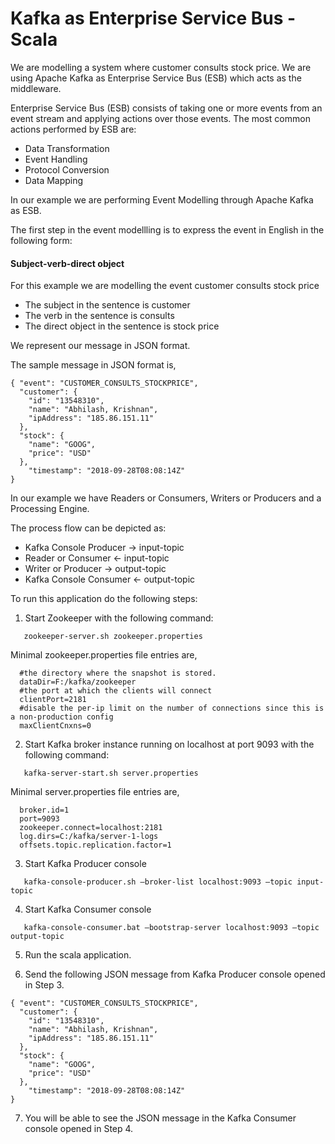 # Kafka as Enterprise Service Bus - Scala 

We are modelling a system where customer consults stock price. We are using Apache Kafka as Enterprise Service Bus (ESB) which acts as the middleware.

Enterprise Service Bus (ESB) consists of taking one or more events from an event stream and applying actions over those events. The most common actions performed by ESB are:

* Data Transformation
* Event Handling
* Protocol Conversion
* Data Mapping

In our example we are performing Event Modelling through Apache Kafka as ESB.

The first step in the event modellling is to express the event in English in the following form:

#### Subject-verb-direct object

For this example we are modelling the event customer consults stock price

* The subject in the sentence is customer
* The verb in the sentence is consults
* The direct object in the sentence is stock price

We represent our message in JSON format.

The sample message in JSON format is,

```
{ "event": "CUSTOMER_CONSULTS_STOCKPRICE",
  "customer": {
    "id": "13548310",
    "name": "Abhilash, Krishnan",
    "ipAddress": "185.86.151.11"
  },
  "stock": {
    "name": "GOOG",
    "price": "USD"
  },
    "timestamp": "2018-09-28T08:08:14Z"
}
```

In our example we have Readers or Consumers, Writers or Producers and a Processing Engine.

The process flow can be depicted as:

* Kafka Console Producer -> input-topic
* Reader or Consumer <- input-topic
* Writer or Producer -> output-topic
* Kafka Console Consumer <- output-topic

To run this application do the following steps:

1. Start Zookeeper with the following command:
```
   zookeeper-server.sh zookeeper.properties
```
Minimal zookeeper.properties file entries are,

```
  #the directory where the snapshot is stored.
  dataDir=F:/kafka/zookeeper
  #the port at which the clients will connect
  clientPort=2181
  #disable the per-ip limit on the number of connections since this is a non-production config
  maxClientCnxns=0
```

2. Start Kafka broker instance running on localhost at port 9093 with the following command:
```
   kafka-server-start.sh server.properties
```
Minimal server.properties file entries are,

```
  broker.id=1
  port=9093
  zookeeper.connect=localhost:2181
  log.dirs=C:/kafka/server-1-logs
  offsets.topic.replication.factor=1
```

3. Start Kafka Producer console
```
   kafka-console-producer.sh –broker-list localhost:9093 –topic input-topic
```
4. Start Kafka Consumer console
```
   kafka-console-consumer.bat –bootstrap-server localhost:9093 –topic output-topic
```
5. Run the scala application.

6. Send the following JSON message from Kafka Producer console opened in Step 3.

```
{ "event": "CUSTOMER_CONSULTS_STOCKPRICE",
  "customer": {
    "id": "13548310",
    "name": "Abhilash, Krishnan",
    "ipAddress": "185.86.151.11"
  },
  "stock": {
    "name": "GOOG",
    "price": "USD"
  },
    "timestamp": "2018-09-28T08:08:14Z"
}
```

7. You will be able to see the JSON message in the Kafka Consumer console opened in Step 4.
